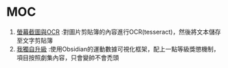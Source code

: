 # MOC

1. [螢幕截圖與OCR](screen%20shot%20and%20OCR) :對圖片剪貼簿的內容進行OCR(tesseract)，然後將文本儲存至文字剪貼簿  
2. [我獨自升級](solo%20leveling) :使用Obsidian的運動數據可視化框架，配上一點等級獎懲機制，項目按照劇集內容，只會變帥不會禿頭  
